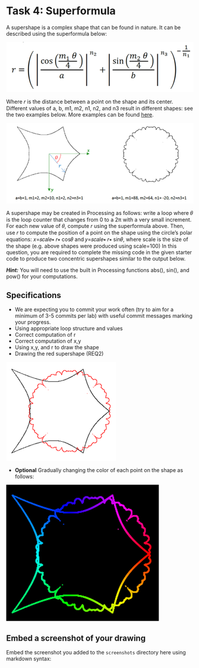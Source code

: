 # Task 4: Superformula

A supershape is a complex shape that can be found in nature. It can be described using the superformula below:

![img3](../images/equation.png)

Where 𝑟 is the distance between a point on the shape and its center. Different values of a, b, m1, m2, n1, n2, and n3 result in different shapes: see the two examples below. More examples can be found [here](https://en.wikipedia.org/wiki/Superformula).

![img4](../images/supershapes.png)

A supershape may be created in Processing as follows: write a loop where 𝜃 is the loop counter that changes from 0 to a 2π with a very small increment. For each new value of 𝜃, compute 𝑟 using the superformula above. Then, use 𝑟 to compute the position of a point on the shape using the circle’s polar equations:
𝑥=𝑠𝑐𝑎𝑙𝑒∗ 𝑟∗ cos𝜃 and 𝑦=𝑠𝑐𝑎𝑙𝑒∗ 𝑟∗ sin𝜃, 
where scale is the size of the shape (e.g. above shapes were produced using scale=100)
In this question, you are required to complete the missing code in the given starter code to produce two concentric supershapes similar to the output below.

 ***Hint:*** You will need to use the built in Processing functions abs(), sin(), and pow() for your computations.

## Specifications

- We are expecting you to commit your work often (try to aim for a minimum of 3-5 commits per lab) with useful commit messages marking your progress.
- Using appropriate loop structure and values
- Correct computation of r
- Correct computation of x,y
- Using x,y, and r to draw the shape
- Drawing the red supershape (REQ2)

![img5](../images/finalsupershape.png)

- **Optional** Gradually changing the color of each point on the shape as follows:

![img6](../images/bonussupershape.png)

## Embed a screenshot of your drawing

Embed the screenshot you added to the `screenshots` directory here using markdown syntax:
